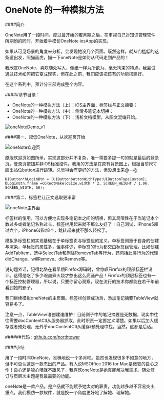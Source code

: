 # OneNote 的一种模拟方法


####简介

OneNote用了一段时间，度过最开始的蜜月期之后，在审视自己对知识管理软件所期盼的同时，开始着手模仿OneNote iosApp的实现。

如果从可见场景的角度来分析，会发现她没几个页面。既然这样，就从门槛低的这条道出发，照猫画虎，描一下oneNote是如何从代码走到产品的！

我欣赏OneNote，喜欢随处写入、像纸一样为所欲为、毫无拘束的特点。我尝试通过技术如何把它变成现实，但在此之前，我们应该把该有的功能搭建好。

在这个系列中，预计分三部完成整个内容。

#####章节目录：

* OneNote的一种模拟方法（上）：iOS主界面，标签栏与正文摘要；
* OneNote的一种模拟方法（中）：侧滑多笔记本切换；
* OneNote的一种模拟方法（下）：浅析文档模型，从图文混编开始。


![oneNoteDemo_v1](http://upload-images.jianshu.io/upload_images/238151-2034e93c2073a278.gif?imageMogr2/auto-orient/strip)

####第一、起低OneNote，从欢迎页开始

![oneNote欢迎页](http://upload-images.jianshu.io/upload_images/238151-acbbd450608fa6e6.png?imageMogr2/auto-orient/strip%7CimageView2/2/w/1240)

原版欢迎页如图所示，实现这部分并不复杂，唯一需要多提一句的就是最后的登录页。登录页按钮并非iOS标准控件，我用的方法是在原有背景图上，根据当前尺寸画出站位button进行跳转。总觉得会有更好的方法，但没想出来@－@


    UIButton*bLoginBtn = [UIButtonbuttonWithType:UIButtonTypeCustom];
    bLoginBtn.frame =CGRectMake(oSize.width * 2, SCREEN_HEIGHT / 1.96, SCREEN_WIDTH, 50);

####第二、标签栏让正文选取更丰富

![noeNote主界面](http://upload-images.jianshu.io/upload_images/238151-a9613da4c87c1f6a.jpg?imageMogr2/auto-orient/strip%7CimageView2/2/w/1240)

标签栏的使用，可以方便地实现多笔记本之间的切换，但其局限性在于当笔记本个数过多或者笔记名称过长，标签栏用起来就不那么友好了！自己测试，iPhone5超过六个，iPhone6超过8个，跳转起来就不那么轻松了。

模拟多标签栏的实现基础在于单标签页与标签组的定义。单标签侧重于自身的创建与渲染，单标签的属性多，但事件少，单标签的行为都交由标签组管理。比如创建AddTabItem、选中SelectTab和删除RemoveTab等行为，还包括此类行为的代理didChange、willRemove、didRemove等。

说句题外话，记得北塔在看早期Firefox源码时，曾惊叹Firefox的顶部标签栏设计。这得是吃了多少碗卤煮火烧才憋出这么亮骚产品！Firefox的顶层标签也有一个标签控制管理器，所以说，只要你留心观察，现在流行的技术你都能在若干年前看到她的影子。

我们继续模拟oneNote的主页面。标签栏创建成功后，添加笔记摘要TableView就容易多了。

注意一点，TableView谁创建谁维护！目前例子中的笔记摘要是死数据，现实中往往需要docContentCtl从服务器抓取，此时职责一定要定义清楚。如果以后加入缓存或者预处理，无外乎docContentCtl从缓存\预处理中找。当然，这都是后话。

######代码 : [github.com/northtower](https://github.com/northtower/OneNoteScroll)

####小结

用了一段时间OneNote，准确地说一个多月吧。虽然也发现很多不如意的地方，但不可否认这是一款杰出的产品。有人说MSOffice 2016 for Mac是微软的良心之作！良心还是狼心咱就不跟风了，我喜欢oneNote是她真能解决我需求，随处修订与页层次主题是我最需要的功能。

oneNote是一款产品，是产品就不能赋予她太对的职责，功能越多越不容易突出重点。我们模仿一款软件，就是换一个角度更好地了解她、理解她。